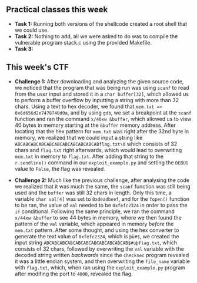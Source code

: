 ## Practical classes this week

- **Task 1:** Running both versions of the shellcode created a root shell that we could use.
- **Task 2:** Nothing to add, all we were asked to do was to compile the vulnerable program stack.c using the provided Makefile.
- **Task 3:** 

## This week's CTF

- **Challenge 1:** After downloading and analyzing the given source code, we noticed that the program that was being run was using `scanf` to read from the user input and stored it in a `char buffer[32]`, which allowed us to perform a buffer overflow by inputting a string with more than 32 chars. Using a text to hex decoder, we found that `mem.txt => 0x6d656d2e7478740d0a`, and by using `gdb`, we set a breakpoint at the `scanf` function and ran the command `x/40xw &buffer`, which allowed us to view 40 bytes in memory starting at the `&buffer` memory address. After locating that the hex pattern for `mem.txt` was right after the 32nd byte in memory, we realized that we could input a string like `ABCABCABCABCABCABCABCABCABCABCABflag.txt\0` which consists of 32 chars and `flag.txt` right afterwards, which would lead to overwriting `mem.txt` in memory to `flag.txt`. After adding that string to the `r.sendline()` command in our `exploit_example.py` and setting the `DEBUG` value to `False`, the flag was revealed.

- **Challenge 2:** Much like the previous challenge, after analysing the code we realized that it was much the same, the `scanf` function was still being used and the `buffer` was still 32 chars in length. Only this time, a variable `char val[4]` was set to `0xdeadbeef`, and for the `fopen()` function to be ran, the value of `val` needed to be `0xfefc2324` in order to pass the `if` conditional. Following the same principle, we ran the command `x/44xw &buffer` to see 44 bytes in memory, where we then found the pattern of the `val` variable, which appeared in memory _before_ the `mem.txt` pattern. After some thought, and using the hex converter to generate the text value of `0xfefc2324`, which is `þü#$`, we created the input string `ABCABCABCABCABCABCABCABCABCABCAB$#üþflag.txt`, which consists of 32 chars, followed by overwriting the `val` variable with the decoded string written _backwards_ since the `checksec` program revealed it was a little endian system, and then overwriting the `file_name` variable with `flag.txt`, which, when ran using the `exploit_example.py` program after modifing the port to `4000`, revealed the flag.
